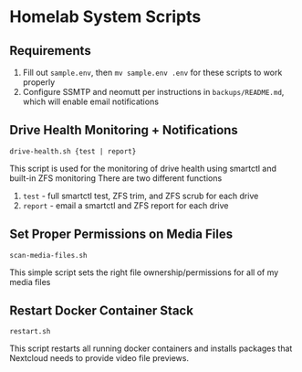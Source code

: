# Homelab System Scripts

## Requirements
1. Fill out `sample.env`, then `mv sample.env .env` for these scripts to work properly
2. Configure SSMTP and neomutt per instructions in `backups/README.md`, which will enable email notifications

## Drive Health Monitoring + Notifications
`drive-health.sh {test | report}`

This script is used for the monitoring of drive health using smartctl and built-in ZFS monitoring
There are two different functions
1. `test` - full smartctl test, ZFS trim, and ZFS scrub for each drive
2. `report` - email a smartctl and ZFS report for each drive

## Set Proper Permissions on Media Files
`scan-media-files.sh`

This simple script sets the right file ownership/permissions for all of my media files

## Restart Docker Container Stack
`restart.sh`

This script restarts all running docker containers and installs packages that Nextcloud needs to provide video file previews.
